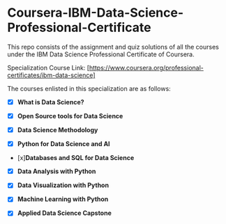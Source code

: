 # Coursera-IBM-Data-Science-Professional-Certificate
This repo consists of the assignment and quiz solutions of all the courses under the IBM Data Science Professional Certificate of Coursera. 

Specialization Course Link: [https://www.coursera.org/professional-certificates/ibm-data-science]

The courses enlisted in this specialization are as follows:

- [x] __What is Data Science?__

- [x] __Open Source tools for Data Science__

- [x] __Data Science Methodology__

- [x] __Python for Data Science and AI__

- [x]__Databases and SQL for Data Science__

- [x] __Data Analysis with Python__

- [x] __Data Visualization with Python__

- [x] __Machine Learning with Python__

- [x] __Applied Data Science Capstone__
